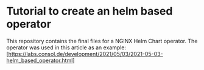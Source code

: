 # Tutorial to create an helm based operator

This repository contains the final files for a NGINX Helm Chart operator. The operator was used in this article as an example: [https://labs.consol.de/development/2021/05/03/2021-05-03-helm_based_operator.html]